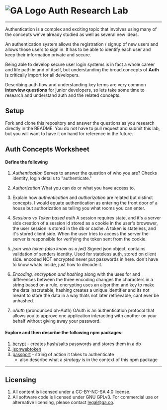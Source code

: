 # ![GA Logo](https://ga-dash.s3.amazonaws.com/production/assets/logo-9f88ae6c9c3871690e33280fcf557f33.png) Auth Research Lab

---

Authentication is a complex and exciting topic that involves using many of the concepts we've already studied as well as several new ideas. 

An authentication system allows the registration / signup of new users and allows those users to sign in. It has to be able to identify each user and keep their information private and secure.

Being able to develop secure user login systems is in fact a whole career and life path in and of itself, but understanding the broad concepts of **Auth** is critically import for all developers. 

Describing auth flow and understanding key terms are very common **interview questions** for junior developers, so lets take some time to research and understand auth and the related concepts.

## Setup

Fork and clone this repository and answer the questions as you research directly in the README. You do not have to pull request and submit this lab, but you will want to have it on hand for reference in the future. 

## Auth Concepts Worksheet

#### Define the following

1. *Authentication*
   Serves to answer the question of who you are? Checks identity, login details to "authenticate."

2. *Authorization*
   What you can do or what you have access to.

3. Explain how *authentication* and *authorization* are related but distinct concepts.
   I would equate authentication as entering the front door of a house but authorization as telling you what rooms you can enter.

5. *Sessions vs Token based auth*
   A session requires state, and it's a server side creation of a session id stored as a cookie in the user's browswer, the user session is stored in the db or cache. 
   A token is stateless, and it's stored client side. When the user tries to access the server the server is responsible for verifying the token sent from the cookie.

6. *json web token (also know as a jwt)*
   Signed json object, contains validation of senders identity. Used for stateless auth, stored on client side. encoded NOT encrypted never put passwords in here. don't have to know whats inside, just how to decode it.

7. *Encoding, encryption and hashing* along with the uses for and differences between the three
   encoding changes the characters in a string based on a rule, encrypting uses an algorithm and key to make the data inscrutable, hashing creates a unique identifier and its not meant to store the data in a way thats not later retrievable, cant ever be unhashed. 

8. *oAuth* (pronounced oh-Auth)
   OAuth is an authentication protocol that allows you to approve one application interacting with another on your behalf without giving away your password. 

#### Explore and then describe the following npm packages:

1. [bcrypt](https://www.npmjs.com/package/bcrypt) - creates hash/salts passwords and stores them in a db
2. [jsonwebtoken](https://www.npmjs.com/package/jsonwebtoken)
3. [passport](https://www.npmjs.com/package/passport) - string of action it takes to authenticate
    * also describe what a *strategy* is in the context of this npm package

---

## Licensing
1. All content is licensed under a CC-BY-NC-SA 4.0 license.
2. All software code is licensed under GNU GPLv3. For commercial use or alternative licensing, please contact legal@ga.co.

